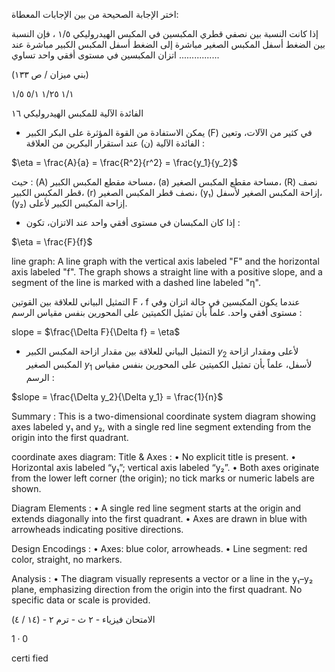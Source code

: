 اختر الإجابة الصحيحة من بين الإجابات المعطاة:

إذا كانت النسبة بين نصفي قطري المكبسين في المكبس الهيدروليكي ١/٥ ، فإن النسبة بين الضغط أسفل المكبس الصغير مباشرة إلى الضغط أسفل المكبس الكبير مباشرة عند اتزان المكبسين في مستوى أفقي واحد تساوي ................

(بني ميزان / ص ١٣٣)

١/١        ١/٢٥        ٥/١        ١/٥ <!-- text, from page 0 (l=0.077,t=0.071,r=0.933,b=0.259), with ID 49212aa3-c3bf-46a6-8d22-62aa4cdcd89f -->

الفائدة الآلية للمكبس الهيدروليكي ١٦ <!-- text, from page 0 (l=0.560,t=0.276,r=0.933,b=0.311), with ID d85eb611-fd5f-4a55-b84f-57bdf4464406 -->

* يمكن الاستفادة من القوة المؤثرة على البكر الكبير (F) في كثير من الآلات، وتعين الفائدة الآلية (ن) عند استقرار البكرين من العلاقة : <!-- text, from page 0 (l=0.077,t=0.318,r=0.934,b=0.374), with ID 6ecf0a54-5100-4a0e-ac5c-100f0b0ed9d2 -->

$\eta = \frac{A}{a} = \frac{R^2}{r^2} = \frac{y_1}{y_2}$ <!-- text, from page 0 (l=0.078,t=0.360,r=0.269,b=0.418), with ID 01ea4b00-1503-4bd4-be92-baab44d839a2 -->

حيث :
(A) مساحة مقطع المكبس الكبير، (a) مساحة مقطع المكبس الصغير، (R) نصف قطر المكبس الكبير، (r) نصف قطر المكبس الصغير، (y₁) إزاحة المكبس الصغير لأسفل، (y₂) إزاحة المكبس الكبير لأعلى. <!-- text, from page 0 (l=0.143,t=0.428,r=0.920,b=0.515), with ID e89a5cc0-5909-4a74-8e57-bae8aba8d922 -->

* إذا كان المكبسان في مستوى أفقي واحد عند الاتزان، تكون : <!-- text, from page 0 (l=0.472,t=0.532,r=0.933,b=0.559), with ID 53232171-7493-47e4-9451-da769de6c220 -->

$\eta = \frac{F}{f}$ <!-- text, from page 0 (l=0.076,t=0.562,r=0.192,b=0.610), with ID 824d9d09-4e80-474d-b83a-c37595b52b4f -->

line graph: A line graph with the vertical axis labeled "F" and the horizontal axis labeled "f". The graph shows a straight line with a positive slope, and a segment of the line is marked with a dashed line labeled "η".

التمثيل البياني للعلاقة بين القوتين F ، f عندما يكون المكبسين في حالة اتزان وفي مستوى أفقي واحد. علماً بأن تمثيل الكميتين على المحورين بنفس مقياس الرسم :

slope = $\frac{\Delta F}{\Delta f} = \eta$ <!-- text, from page 0 (l=0.088,t=0.636,r=0.909,b=0.767), with ID cd7fada3-19a1-46ec-8dbe-55843ab1dc8c -->

* التمثيل البياني للعلاقة بين مقدار ازاحة المكبس الكبير $y_2$ لأعلى ومقدار ازاحة المكبس الصغير $y_1$ لأسفل، علماً بأن تمثيل الكميتين على المحورين بنفس مقياس الرسم :

$slope = \frac{\Delta y_2}{\Delta y_1} = \frac{1}{n}$ <!-- text, from page 0 (l=0.287,t=0.773,r=0.916,b=0.878), with ID c6c2bd31-2e6e-4787-96b3-00838736fff5 -->

Summary : This is a two-dimensional coordinate system diagram showing axes labeled y₁ and y₂, with a single red line segment extending from the origin into the first quadrant.

coordinate axes diagram:
Title & Axes :
  • No explicit title is present.
  • Horizontal axis labeled “y₁”; vertical axis labeled “y₂”.
  • Both axes originate from the lower left corner (the origin); no tick marks or numeric labels are shown.

Diagram Elements :
  • A single red line segment starts at the origin and extends diagonally into the first quadrant.
  • Axes are drawn in blue with arrowheads indicating positive directions.

Design Encodings :
  • Axes: blue color, arrowheads.
  • Line segment: red color, straight, no markers.

Analysis :
  • The diagram visually represents a vector or a line in the y₁–y₂ plane, emphasizing direction from the origin into the first quadrant. No specific data or scale is provided. <!-- figure, from page 0 (l=0.073,t=0.771,r=0.273,b=0.908), with ID 98396f58-de97-455f-a8c6-496165136db2 -->

الامتحان فيزياء - ٢ ث - ترم ٢ - (١٤ / ٤) <!-- marginalia, from page 0 (l=0.139,t=0.938,r=0.413,b=0.959), with ID e0526c48-aad0-4a45-904f-be26bb2cba15 -->

$1 \cdot 0$ <!-- marginalia, from page 0 (l=0.087,t=0.940,r=0.120,b=0.955), with ID 9e618382-a5be-452b-be40-c0043f2deace -->

certi
fied <!-- marginalia, from page 0 (l=0.043,t=0.041,r=0.072,b=0.120), with ID db0d33db-83cc-4603-a428-6838224b9dbb -->